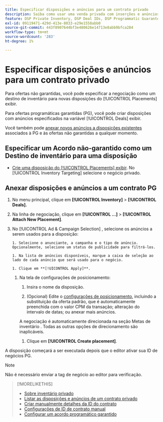 ```yaml
---
title: Especificar disposições e anúncios para um contrato privado
description: Saiba como usar uma venda privada com inserções e anúncios adicionais.
feature: DSP Private Inventory, DSP Deal IDs, DSP Programmatic Guaranteed Deals
exl-id: 09119471-429d-413e-8033-e29e1558abb0
source-git-commit: 443f8907644bf3e480626e14713e8abb9bfca284
workflow-type: tm+mt
source-wordcount: '283'
ht-degree: 1%

---
```


# Especificar disposições e anúncios para um contrato privado

Para ofertas não garantidas, você pode especificar a negociação como um destino de inventário para novas disposições do [!UICONTROL Placements] exibir.

Para ofertas programáticas garantidas (PG), você pode criar disposições com anúncios especificados na variável [!UICONTROL Deals] exibir.

Você também pode [anexar novos anúncios a disposições existentes](/help/dsp/campaign-management/ads/ad-attach-to-placement.md) associados à PG e às ofertas não garantidas a qualquer momento.

## Especificar um Acordo não-garantido como um Destino de inventário para uma disposição

* [Crie uma disposição do [!UICONTROL Placements] exibir](/help/dsp/campaign-management/placements/placement-create.md). No [!UICONTROL Inventory Targeting] selecione o negócio privado.

## Anexar disposições e anúncios a um contrato PG

1. No menu principal, clique em **[!UICONTROL Inventory]** > **[!UICONTROL Deals].**

1. Na linha de negociação, clique em  **[!UICONTROL ...]** > **[!UICONTROL Attach New Placement]**.

1. No [!UICONTROL Ad & Campaign Selection] , selecione os anúncios a serem usados para a disposição:

       1. Selecione o anunciante, a campanha e o tipo de anúncio. Opcionalmente, selecione um status de publicidade para filtrá-los.
       
       1. Na lista de anúncios disponíveis, marque a caixa de seleção ao lado de cada anúncio que será usado para o negócio.
       
       1. Clique em **[!UICONTROL Apply]**.
   
   1. Na tela de configurações de posicionamento:

      1. Insira o nome da disposição.

      1. (Opcional) Edite o [configurações de posicionamento](/help/dsp/campaign-management/placements/placement-settings.md), incluindo a substituição da oferta padrão, que é automaticamente preenchida com o valor CPM da transação; alteração do intervalo de datas; ou anexar mais anúncios.

      A negociação é automaticamente direcionada na seção Metas de inventário . Todas as outras opções de direcionamento são inaplicáveis.

      1. Clique em **[!UICONTROL Create placement]**.


A disposição começará a ser executada depois que o editor ativar sua ID de negócios PG.

>[!NOTE]
>
> Não é necessário enviar a tag de negócio ao editor para verificação.

>[!MORELIKETHIS]
>
>* [Sobre inventário privado](private-inventory-about.md)
>* [Listar as disposições e anúncios de um contrato privado](/help/dsp/inventory/private-deal-view-placements.md)
>* [Criar manualmente detalhes da ID do contrato](deal-id-create.md)
>* [Configurações de ID de contrato manual](deal-id-settings.md)
>* [Configurar um acordo programático garantido](programmatic-guaranteed-set-up.md)

